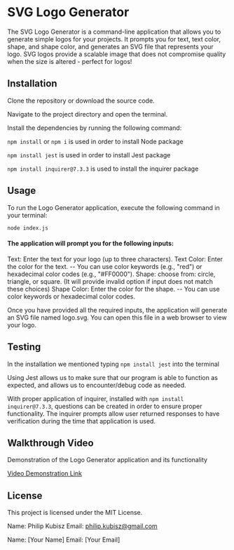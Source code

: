 # SVG Logo Generator
The SVG Logo Generator is a command-line application that allows you to generate simple logos for your projects. It prompts you for text, text color, shape, and shape color, and generates an SVG file that represents your logo. SVG logos provide a scalable image that does not compromise quality when the size is altered - perfect for logos!

## Installation
Clone the repository or download the source code.

Navigate to the project directory and open the terminal.

Install the dependencies by running the following command:

`npm install` or `npm i` is used in order to install Node package

`npm install jest` is used in order to install Jest package

`npm install inquirer@7.3.3` is used to install the inquirer package

## Usage
To run the Logo Generator application, execute the following command in your terminal:

`node index.js`

#### The application will prompt you for the following inputs:

Text: Enter the text for your logo (up to three characters).
Text Color: Enter the color for the text. -- You can use color keywords (e.g., "red") or hexadecimal color codes (e.g., "#FF0000").
Shape: choose from: circle, triangle, or square. (It will provide invalid option if input does not match these choices)
Shape Color: Enter the color for the shape. -- You can use color keywords or hexadecimal color codes.


Once you have provided all the required inputs, the application will generate an SVG file named logo.svg. You can open this file in a web browser to view your logo.

## Testing

In the installation we mentioned typing `npm install jest` into the terminal

Using Jest allows us to make sure that our program is able to function as expected, and allows us to encounter/debug code as needed.

With proper application of inquirer, installed with `npm install inquirer@7.3.3`, questions can be created in order to ensure proper functionality. The inquirer prompts allow user returned responses to have verification during the time that application is used.


## Walkthrough Video
Demonstration of the Logo Generator application and its functionality

[Video Demonstration Link](https://drive.google.com/file/d/1Uv05owI-KW6zCuVCPNNX6exWeyj7wEKm/view)

## License
This project is licensed under the MIT License.


Name: Philip Kubisz
Email: philip.kubisz@gmail.com


Name: [Your Name]
Email: [Your Email]